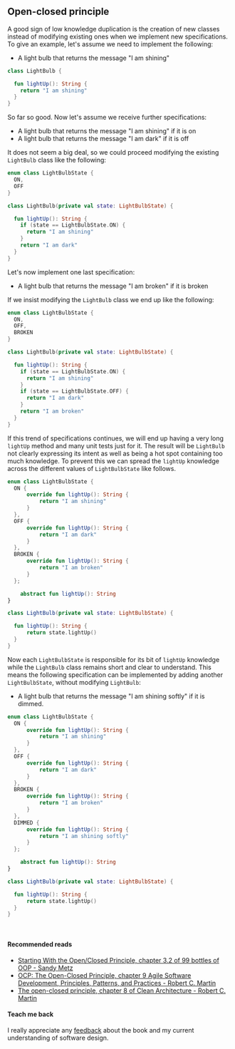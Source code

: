 ## Open-closed principle

A good sign of low knowledge duplication is the creation of new classes instead of modifying existing ones when we implement 
new specifications. To give an example, let's assume we need to implement the following:
* A light bulb that returns the message "I am shining"

```kotlin
class LightBulb {

  fun lightUp(): String {
    return "I am shining"
  }
}
```

So far so good. Now let's assume we receive further specifications:
* A light bulb that returns the message "I am shining" if it is on
* A light bulb that returns the message "I am dark" if it is off

It does not seem a big deal, so we could proceed modifying the existing `LightBulb` class like the following:
```kotlin
enum class LightBulbState {
  ON,
  OFF
}

class LightBulb(private val state: LightBulbState) {

  fun lightUp(): String {
    if (state == LightBulbState.ON) {
      return "I am shining"
    }
    return "I am dark"
  }
}
```

Let's now implement one last specification:
* A light bulb that returns the message "I am broken" if it is broken

If we insist modifying the `LightBulb` class we end up like the following:

```kotlin
enum class LightBulbState {
  ON,
  OFF,
  BROKEN
}

class LightBulb(private val state: LightBulbState) {

  fun lightUp(): String {
    if (state == LightBulbState.ON) {
      return "I am shining"
    }
    if (state == LightBulbState.OFF) {
      return "I am dark"
    }
    return "I am broken"
  }
}
```

If this trend of specifications continues, we will end up having a very long `lightUp` method and many unit tests just 
for it. The result will be `LightBulb` not clearly expressing its intent as well as being a hot spot containing too much
knowledge. To prevent this we can spread the `lightUp` knowledge across the different values of `LightBulbState`
like follows.

```kotlin
enum class LightBulbState {
  ON {
      override fun lightUp(): String {
          return "I am shining"
      }
  },
  OFF {
      override fun lightUp(): String {
          return "I am dark"
      }
  },
  BROKEN {
      override fun lightUp(): String {
          return "I am broken"
      }
  };

    abstract fun lightUp(): String
}

class LightBulb(private val state: LightBulbState) {

  fun lightUp(): String {
      return state.lightUp()
  }
}
```

Now each `LightBulbState` is responsible for its bit of `lightUp` knowledge while the `LightBulb` class remains short and clear to understand.
This means the following specification can be implemented by adding another `LightBulbState`, without modifying `LightBulb`:
* A light bulb that returns the message "I am shining softly" if it is dimmed.

```kotlin
enum class LightBulbState {
  ON {
      override fun lightUp(): String {
          return "I am shining"
      }
  },
  OFF {
      override fun lightUp(): String {
          return "I am dark"
      }
  },
  BROKEN {
      override fun lightUp(): String {
          return "I am broken"
      }
  },
  DIMMED {
      override fun lightUp(): String {
          return "I am shining softly"
      }
  };

    abstract fun lightUp(): String
}

class LightBulb(private val state: LightBulbState) {

  fun lightUp(): String {
      return state.lightUp()
  }
}
```

<br/>

#### Recommended reads
* [Starting With the Open/Closed Principle, chapter 3.2 of 99 bottles of OOP - Sandy Metz](https://www.goodreads.com/book/show/31183020-99-bottles-of-oop)
* [OCP: The Open-Closed Principle, chapter 9 Agile Software Development, Principles, Patterns, and Practices  - Robert C. Martin](https://www.goodreads.com/book/show/84985.Agile_Software_Development_Principles_Patterns_and_Practices)
* [The open-closed principle, chapter 8 of Clean Architecture - Robert C. Martin](https://www.goodreads.com/book/show/18043011-clean-architecture)

#### Teach me back
I really appreciate any [feedback]((/introduction/introduction.html#teach-me-back)) about the book and my current understanding of software design.